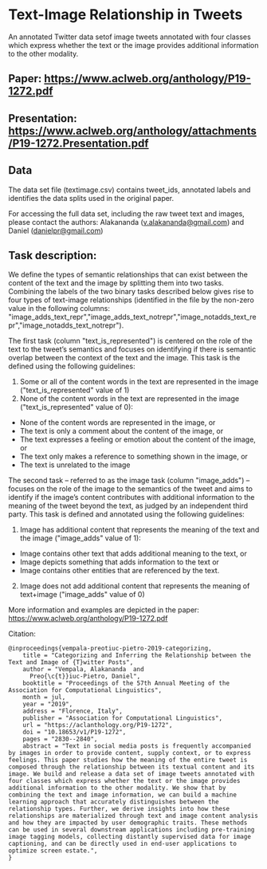 # Text-Image Relationship in Tweets

An annotated Twitter data setof image tweets annotated with four classes which express whether the text or the image provides additional information to the other modality.

## Paper: https://www.aclweb.org/anthology/P19-1272.pdf

## Presentation: https://www.aclweb.org/anthology/attachments/P19-1272.Presentation.pdf

## Data

The data set file (textimage.csv) contains tweet_ids, annotated labels and identifies the data splits used in the original paper.

For accessing the full data set, including the raw tweet text and images, please contact the authors: Alakananda (v.alakananda@gmail.com) and Daniel (danielpr@gmail.com)

## Task description:

We define the types of semantic relationships that can exist between the content of the text and the image by splitting them into two tasks. Combining the labels of the two binary tasks described below gives rise to four types of text-image relationships (identified in the file by the non-zero value in the following columns: "image_adds_text_repr","image_adds_text_notrepr","image_notadds_text_repr","image_notadds_text_notrepr").

The first task (column "text_is_represented") is centered on the role of the text to the tweet’s semantics and focuses on identifying if there is semantic overlap between the context of the text and the image. This task is the defined using the following guidelines:
1. Some or all of the content words in the text are represented in the image ("text_is_represented" value of 1)
2. None of the content words in the text are represented in the image ("text_is_represented" value of 0):
- None of the content words are represented in the image, or
- The text is only a comment about the content of the image, or
- The text expresses a feeling or emotion about the content of the image, or
- The text only makes a reference to something shown in the image, or
- The text is unrelated to the image

The second task – referred to as the image task (column "image_adds") – focuses on the role of the image to the semantics of the tweet and aims to identify if the image’s content contributes with additional information to the meaning of the tweet beyond the text, as judged by an independent third party. This task is defined and annotated using the following guidelines:
1. Image has additional content that represents the meaning of the text and the image ("image_adds" value of 1):
- Image contains other text that adds additional meaning to the text, or
- Image depicts something that adds information to the text or
- Image contains other entities that are referenced by the text.
2. Image does not add additional content that represents the meaning of text+image ("image_adds" value of 0)

More information and examples are depicted in the paper: https://www.aclweb.org/anthology/P19-1272.pdf


Citation:

```
@inproceedings{vempala-preotiuc-pietro-2019-categorizing,
    title = "Categorizing and Inferring the Relationship between the Text and Image of {T}witter Posts",
    author = "Vempala, Alakananda  and
      Preo{\c{t}}iuc-Pietro, Daniel",
    booktitle = "Proceedings of the 57th Annual Meeting of the Association for Computational Linguistics",
    month = jul,
    year = "2019",
    address = "Florence, Italy",
    publisher = "Association for Computational Linguistics",
    url = "https://aclanthology.org/P19-1272",
    doi = "10.18653/v1/P19-1272",
    pages = "2830--2840",
    abstract = "Text in social media posts is frequently accompanied by images in order to provide content, supply context, or to express feelings. This paper studies how the meaning of the entire tweet is composed through the relationship between its textual content and its image. We build and release a data set of image tweets annotated with four classes which express whether the text or the image provides additional information to the other modality. We show that by combining the text and image information, we can build a machine learning approach that accurately distinguishes between the relationship types. Further, we derive insights into how these relationships are materialized through text and image content analysis and how they are impacted by user demographic traits. These methods can be used in several downstream applications including pre-training image tagging models, collecting distantly supervised data for image captioning, and can be directly used in end-user applications to optimize screen estate.",
}
```
